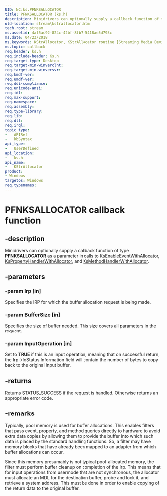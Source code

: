 ```yaml
---
UID: NC:ks.PFNKSALLOCATOR
title: PFNKSALLOCATOR (ks.h)
description: Minidrivers can optionally supply a callback function of type PFNKSALLOCATOR as a parameter in calls to KsEnableEventWithAllocator, KsPropertyHandlerWithAllocator, and KsMethodHandlerWithAllocator.
old-location: stream\kstrallocator.htm
tech.root: stream
ms.assetid: 4af5ac92-824c-42bf-8fb7-5418ae5d793c
ms.date: 04/23/2018
ms.keywords: KStrAllocator, KStrAllocator routine [Streaming Media Devices], PFNKSALLOCATOR, ks/KStrAllocator, ksfunc_abd9491e-0ad2-4c28-bd96-90ecd6a6af3c.xml, stream.kstrallocator
ms.topic: callback
req.header: ks.h
req.include-header: Ks.h
req.target-type: Desktop
req.target-min-winverclnt: 
req.target-min-winversvr: 
req.kmdf-ver: 
req.umdf-ver: 
req.ddi-compliance: 
req.unicode-ansi: 
req.idl: 
req.max-support: 
req.namespace: 
req.assembly: 
req.type-library: 
req.lib: 
req.dll: 
req.irql: 
topic_type:
-	APIRef
-	kbSyntax
api_type:
-	UserDefined
api_location:
-	ks.h
api_name:
-	KStrAllocator
product:
- Windows
targetos: Windows
req.typenames: 
---
```


# PFNKSALLOCATOR callback function


## -description


Minidrivers can optionally supply a callback function of type <b>PFNKSALLOCATOR</b> as a parameter in calls to <a href="https://msdn.microsoft.com/library/windows/hardware/ff561733">KsEnableEventWithAllocator</a>, <a href="https://msdn.microsoft.com/library/windows/hardware/ff564264">KsPropertyHandlerWithAllocator</a>, and <a href="https://msdn.microsoft.com/library/windows/hardware/ff563401">KsMethodHandlerWithAllocator</a>.


## -parameters




### -param Irp [in]

Specifies the IRP for which the buffer allocation request is being made.


### -param BufferSize [in]

Specifies the size of buffer needed. This size covers all parameters in the request.


### -param InputOperation [in]

Set to <b>TRUE</b> if this is an input operation, meaning that on successful return, the Irp-&gt;IoStatus.Information field will contain the number of bytes to copy back to the original input buffer.


## -returns



Returns STATUS_SUCCESS if the request is handled.  Otherwise returns an appropriate error code.




## -remarks



Typically, pool memory is used for buffer allocations. This enables filters that pass event, property, and method queries directly to hardware to avoid extra data copies by allowing them to provide the buffer into which such data is placed by the standard handling functions. So, a filter may have memory blocks that have already been mapped to an adapter from which buffer allocations can occur.

Since this memory presumably is not typical pool-allocated memory, the filter must perform buffer cleanup on completion of the Irp. This means that for input operations from usermode that are not synchronous, the allocator must allocate an MDL for the destination buffer, probe and lock it, and retrieve a system address. This must be done in order to enable copying of the return data to the original buffer.



